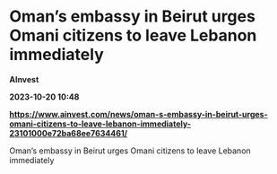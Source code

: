 # Oman’s embassy in Beirut urges Omani citizens to leave Lebanon immediately
**AInvest**

**2023-10-20 10:48**

**https://www.ainvest.com/news/oman-s-embassy-in-beirut-urges-omani-citizens-to-leave-lebanon-immediately-23101000e72ba68ee7634461/**

Oman’s embassy in Beirut urges Omani citizens to leave Lebanon immediately